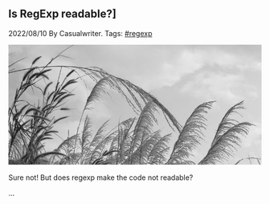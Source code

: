 ## Is RegExp readable?]

2022/08/10 By Casualwriter. Tags: [#regexp](?tag=regexp)

![](campo03.jpg)

Sure not! But does regexp make the code not readable?

...
